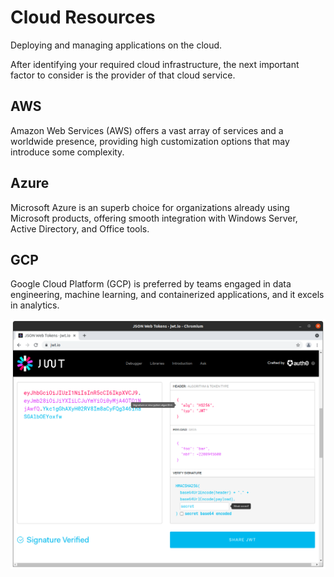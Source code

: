 # Cloud Resources

Deploying and managing applications on the cloud.

After identifying your required cloud infrastructure, the next important factor to consider is the provider of that cloud service.

## AWS

Amazon Web Services (AWS) offers a vast array of services and a worldwide presence, providing high customization options that may introduce some complexity.

## Azure

Microsoft Azure is an superb choice for organizations already using Microsoft products, offering smooth integration with Windows Server, Active Directory, and Office tools.

## GCP

Google Cloud Platform (GCP) is preferred by teams engaged in data engineering, machine learning, and containerized applications, and it excels in analytics.

![alt text](https://github.com/jylhakos/InternetOfThings/blob/main/JWT/JWT.png?raw=true)
